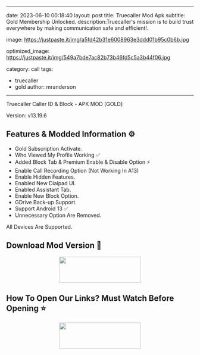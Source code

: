 
---
date: 2023-06-10 00:18:40
layout: post
title: Truecaller Mod Apk
subtitle: Gold Membership Unlocked.
description:Truecaller's mission is to build trust everywhere by making communication safe and efficient!.

image: https://justpaste.it/img/a5fd42b31e6008963e3ddd01b95c0b6b.jpg

optimized_image: https://justpaste.it/img/549a7bde7ac82b73b46fd5c5a3b44f06.jpg

category: call
tags:
  - truecaller
  - gold
author: mranderson
---

Truecaller Caller ID & Block - APK MOD [GOLD]

Version: v13.19.6

## Features & Modded Information ⚙️

- Gold Subscription Activate.
- Who Viewed My Profile Working ✅
- Added Block Tab & Premium Enable & Disable Option ⚡️
- Enable Call Recording Option (Not Working In A13)
- Enable Hidden Features.
- Enabled New Dialpad UI.
- Enabled Assistant Tab.
- Enable New Block Option.
- GDrive Back-up Support.
- Support Android 13 ✅
- Unnecessary Option Are Removed.

All Devices Are Supported.


## Download Mod Version 📩


<p align="center"><a href="https://tinyurl.com/2bh3jxrt"><img src="https://img.shields.io/badge/Download-Now-black?&style=for-the-badge&logo=download" width="220" height="70.45"></a></p>

## How To Open Our Links? Must Watch Before Opening ⭐

<p align="center"><a href="https://t.me/HowToRedirect/5"><img src="https://img.shields.io/badge/HowToOpen-Link-black?&style=for-the-badge&logo=telegram" width="220" height="70.45"></a></p>

##